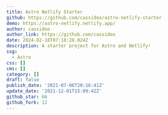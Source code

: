 ```yaml
---
title: Astro Netlify Starter
github: https://github.com/cassidoo/astro-netlify-starter
demo: https://astro-netlify.netlify.app/
author: cassidoo
author_link: https://github.com/cassidoo
date: 2024-02-18T07:18:28.024Z
description: A starter project for Astro and Netlify!
ssg:
  - Astro
css: []
cms: []
category: []
draft: false
publish_date: '2021-07-06T20:16:41Z'
update_date: '2021-12-01T15:09:42Z'
github_star: 66
github_fork: 12
---
```

